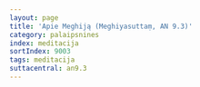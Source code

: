 ```yaml
---
layout: page
title: 'Apie Meghiją (Meghiyasuttaṃ, AN 9.3)'
category: palaipsnines
index: meditacija
sortIndex: 9003
tags: meditacija
suttacentral: an9.3
---
```


